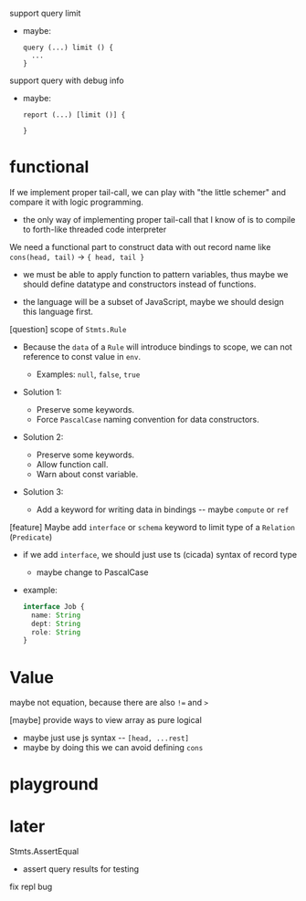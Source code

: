 support query limit

- maybe:

  ```
  query (...) limit () {
    ...
  }
  ```

support query with debug info

- maybe:

  ```
  report (...) [limit ()] {

  }
  ```

# functional

If we implement proper tail-call,
we can play with "the little schemer"
and compare it with logic programming.

- the only way of implementing proper tail-call that I know of
  is to compile to forth-like threaded code interpreter

We need a functional part to construct data with out record name
like `cons(head, tail)` -> `{ head, tail }`

- we must be able to apply function to pattern variables,
  thus maybe we should define datatype and constructors instead of functions.

- the language will be a subset of JavaScript,
  maybe we should design this language first.

[question] scope of `Stmts.Rule`

- Because the `data` of a `Rule` will introduce bindings to scope,
  we can not reference to const value in `env`.

  - Examples: `null`, `false`, `true`

- Solution 1:

  - Preserve some keywords.
  - Force `PascalCase` naming convention for data constructors.

- Solution 2:

  - Preserve some keywords.
  - Allow function call.
  - Warn about const variable.

- Solution 3:

  - Add a keyword for writing data in bindings -- maybe `compute` or `ref`

[feature] Maybe add `interface` or `schema` keyword to limit type of a `Relation` (`Predicate`)

- if we add `interface`, we should just use ts (cicada) syntax of record type

  - maybe change to PascalCase

- example:

  ```ts
  interface Job {
    name: String
    dept: String
    role: String
  }
  ```

# Value

maybe not equation, because there are also `!=` and `>`

[maybe] provide ways to view array as pure logical

- maybe just use js syntax -- `[head, ...rest]`
- maybe by doing this we can avoid defining `cons`

# playground

# later

Stmts.AssertEqual

- assert query results for testing

fix repl bug
